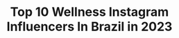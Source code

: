 ---
title: Top 10 Wellness Instagram Influencers In Brazil in 2023
description: >-
  Find top wellness Instagram influencers in Brazil in 2023. Most popular hashtags: #tbt #fitness #bodybuilding.
platform: Instagram
hits: 188
text_top: See the best Instagram influencers on inBeat.
text_bottom: Our search engine holds 188 Instagram influencers like this in Brazil for you to connect with.
profiles:
  - username: "olena.starodubets"
    fullname: >-
      Olena Starodubets🍀 Oficial
    bio: >-
      💯% Atleta Natural 🌱 Vegan desde 2017💚 💪 #mamafit 👩‍👧 🏆4 x Campeã Wellness 🔺️ @prozis -10%+🎁 Cupão"OLENA10" 🇺🇦🇵🇹 ☆STAR PHYSIQUE☆ 🎥 YouTube 1M ♡
    location: "Brazil"
    followers: 384078
    engagement: 989
    commentsToLikes: 0.023849
    id: ck8t8yy9bmc9w0j78haonvy8z
    verified: false
    hashtags: "#fitmom, #gravidez, #gratid, #motiva"
  - username: "rafaelaalexandra0"
    fullname: >-
      Rafaela Duarte | Healthy 💫
    bio: >-
      🌱 wellness | food | lifestyle 📖 Marketing e Publicidade 📍 Lisboa, Portugal 😋 PROZIS: RAFAELADUARTE 💻 @ellephant.pt 💫YouTube
    location: "Brazil"
    followers: 51046
    engagement: 628
    commentsToLikes: 0.041349
    id: ckapbzw1a1xic0i78r1nx98i6
    verified: false
    hashtags: "#breakfastideas, #fruit, #foodie, #pub"
  - username: "carolwellnesspro"
    fullname: >-
      👸🏾 𝗖𝗔𝗥𝗢𝗟 𝗖𝗔𝗥𝗗𝗢𝗦𝗢 𝗪𝗘𝗟𝗟𝗡𝗘𝗦𝗦 🇧🇷
    bio: >-
      📚|Ed.Física 💊|@knnutritionusa 🏷CAROL -20% 🛍|@kaisanbrasil🏷CAROL -10% 🎥|Canal YouTube ⤵️ ℹ️|@carol.wellness 💪🏾|CONSULTORIA & PARCERIAS📥 📍Pará
    location: "Brazil"
    followers: 133315
    engagement: 251
    commentsToLikes: 0.063613
    id: ck139bk4hkhme0i194d36dqik
    verified: false
    hashtags: "#gymbrasil, #lpf, #muscula, #cavalasdequalidade"
  - username: "aline_fitness_"
    fullname: >-
      ✨Aline Almeida✨
    bio: >-
      👙 Atleta Wellness 💪🏼 @adaptogenscience_br 💌 Parcerias via Direct
    location: "Brazil"
    followers: 63512
    engagement: 189
    commentsToLikes: 0.109763
    id: ck5hsbe2wwb0j0i119vueqjqh
    verified: false
    hashtags: "#teamadaptogen, #barbiemonstro, #reeduca, #wellness"
  - username: "franciellemattos_"
    fullname: >-
      ⚜️Francielle Mattos ⚜️
    bio: >-
      ATLETA WELLNESS PRO🇧🇷 🥇Overall Arnold Ohio 2020 🥇Miss Olympia Brasil 2019 @bombshellsportswear Athete @integralmedica @ricardopannain
    location: "Brazil"
    followers: 332754
    engagement: 350
    commentsToLikes: 0.022175
    id: ck1384fnaeg6u0i19zibqprpw
    verified: false
    hashtags: "#ifbbproleague, #eusoumaiseu, #atletawellness, #integralmedica"
  - username: "brusabinno"
    fullname: >-
      Bruna Sabino 🦁
    bio: >-
      🏆Ｗｅｌｌｎｅｓｓ 💎ᴏᴡɴᴇʀ @bsfitmodafitness 💍@rodolfosanchess ▪️@josereispersonal ▪️@equipemt2f ▪️ᴘᴀʀᴄᴇʀɪᴀs ᴅɪʀᴇᴄᴛ📥 👇🏼𝐌𝐄𝐔𝐒 𝐋𝐈𝐍𝐊𝐒|𝖣𝖾𝗌𝖼𝗈𝗇𝗍𝗈𝗌&𝖢𝗎𝗉𝗈𝗇𝗌
    location: "Brazil"
    followers: 35911
    engagement: 175
    commentsToLikes: 0.200840
    id: ckap2vzfk0k000i78zbtgdnht
    verified: false
    hashtags: "#sundaymood, #photoshoot, #eatclean, #tbt"
  - username: "thaianemenezzes"
    fullname: >-
      Thaiane Menezes
    bio: >-
      🔺 Minas Gerais ▫️Arquitetura e Urbanismo ▫️Designer de Interiores ▫️Atleta Wellness @anaboliclabsbrasil @bel.pharma @farmaciadrogarederaissa
    location: "Brazil"
    followers: 18356
    engagement: 239
    commentsToLikes: 0.065376
    id: ck6tr6wqmxabo0j71p8fui9i8
    verified: false
    hashtags: "#teamblackeagle"
  - username: "lorenaallveis"
    fullname: >-
      lorena allveis
    bio: >-
      MEU DIÁRIO FIT Miss Biquíni Bahia 👙 7vezes campeã Wellness👯‍♀️ Protegida e Blindada 🙏🏻 Solteira Mamãe ☺️
    location: "Brazil"
    followers: 1065069
    engagement: 210
    commentsToLikes: 0.023868
    id: ck5zu5qjz1qci0i148muhi0mo
    verified: true
    hashtags: "#fiqueemcasa, #naopodeparar, #semacademia, #quarentena"
  - username: "brancapersonall"
    fullname: >-
      Branca Oliveira
    bio: >-
      🎓Personal Trainer🔹️Consultoria online 🏆Campeã Sul-Americana 🏆Campeã Brasileira 🏆10x Campeã /4x Overall @treinadordeividsousa #TDSteam Wellness🇧🇷❤
    location: "Brazil"
    followers: 15045
    engagement: 272
    commentsToLikes: 0.083517
    id: ck6u0ouvrgxdw0j715tzclc5k
    verified: false
    hashtags: "#wellness, #tbt, #ifbbdf, #autoestima"
  - username: "arleeleamen"
    fullname: >-
      🏆Diva Fitness Model Pro WBFF 💎
    bio: >-
      ✨|Wellness 🏆|Campeã Novice Mr Olympia BR 🏆|Overall SPFF 🥈|@arnoldsouthamerica 2019 🥉|@musclecontestinternational 🏅|MuscleconstestNacional
    location: "Brazil"
    followers: 23146
    engagement: 187
    commentsToLikes: 0.074338
    id: ck5qajusogs0d0i11rzo75gqo
    verified: false
    hashtags: "#dunas, #jamaica, #jericoacoara, #jeri"
---